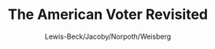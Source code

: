 ---
title: The American Voter Revisited
image:
  file: /assets/voter-revisited.jpg
  alt: The American Voter Revisited
link: ''
author: Lewis-Beck/Jacoby/Norpoth/Weisberg
description: ''
type: book
---